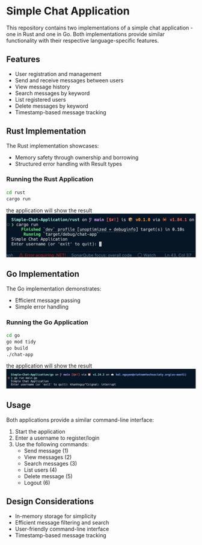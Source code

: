 # Simple Chat Application

This repository contains two implementations of a simple chat application - one in Rust and one in Go. Both implementations provide similar functionality with their respective language-specific features.

## Features

- User registration and management
- Send and receive messages between users
- View message history
- Search messages by keyword
- List registered users
- Delete messages by keyword
- Timestamp-based message tracking

## Rust Implementation

The Rust implementation showcases:
- Memory safety through ownership and borrowing
- Structured error handling with Result types

### Running the Rust Application

```bash
cd rust
cargo run
```
the application will show the result
![Sample Output](./RustOutput.png)

## Go Implementation

The Go implementation demonstrates:
- Efficient message passing
- Simple error handling

### Running the Go Application

```bash
cd go
go mod tidy
go build
./chat-app
```

the application will show the result
![Sample Output](./GoOutput.png)

## Usage

Both applications provide a similar command-line interface:

1. Start the application
2. Enter a username to register/login
3. Use the following commands:
   - Send message (1)
   - View messages (2)
   - Search messages (3)
   - List users (4)
   - Delete message (5)
   - Logout (6)

## Design Considerations

- In-memory storage for simplicity
- Efficient message filtering and search
- User-friendly command-line interface
- Timestamp-based message tracking
